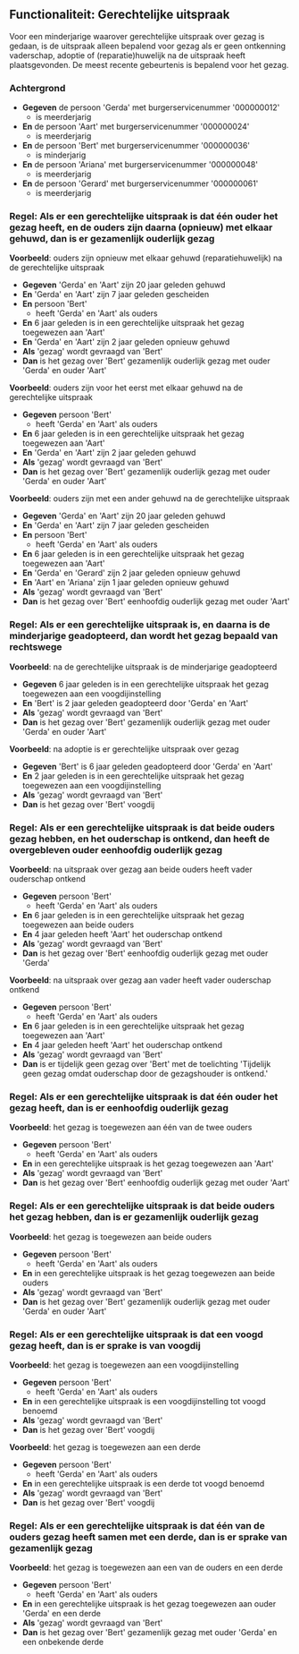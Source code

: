 ## Functionaliteit: Gerechtelijke uitspraak

Voor een minderjarige waarover gerechtelijke uitspraak over gezag is gedaan, is de uitspraak alleen bepalend voor gezag als er geen ontkenning vaderschap, adoptie of (reparatie)huwelijk na de uitspraak heeft plaatsgevonden. De meest recente gebeurtenis is bepalend voor het gezag.

### Achtergrond

- **Gegeven** de persoon 'Gerda' met burgerservicenummer '000000012'
  - is meerderjarig
- **En** de persoon 'Aart' met burgerservicenummer '000000024'
  - is meerderjarig
- **En** de persoon 'Bert' met burgerservicenummer '000000036'
  - is minderjarig
- **En** de persoon 'Ariana' met burgerservicenummer '000000048'
  - is meerderjarig
- **En** de persoon 'Gerard' met burgerservicenummer '000000061'
  - is meerderjarig

### Regel: Als er een gerechtelijke uitspraak is dat één ouder het gezag heeft, en de ouders zijn daarna (opnieuw) met elkaar gehuwd, dan is er gezamenlijk ouderlijk gezag

**Voorbeeld**: ouders zijn opnieuw met elkaar gehuwd (reparatiehuwelijk) na de gerechtelijke uitspraak

- **Gegeven** 'Gerda' en 'Aart' zijn 20 jaar geleden gehuwd
- **En** 'Gerda' en 'Aart' zijn 7 jaar geleden gescheiden
- **En** persoon 'Bert'
  - heeft 'Gerda' en 'Aart' als ouders
- **En** 6 jaar geleden is in een gerechtelijke uitspraak het gezag toegewezen aan 'Aart'
- **En** 'Gerda' en 'Aart' zijn 2 jaar geleden opnieuw gehuwd
- **Als** 'gezag' wordt gevraagd van 'Bert'
- **Dan** is het gezag over 'Bert' gezamenlijk ouderlijk gezag met ouder 'Gerda' en ouder 'Aart'

**Voorbeeld**: ouders zijn voor het eerst met elkaar gehuwd na de gerechtelijke uitspraak

- **Gegeven** persoon 'Bert'
  - heeft 'Gerda' en 'Aart' als ouders
- **En** 6 jaar geleden is in een gerechtelijke uitspraak het gezag toegewezen aan 'Aart'
- **En** 'Gerda' en 'Aart' zijn 2 jaar geleden gehuwd
- **Als** 'gezag' wordt gevraagd van 'Bert'
- **Dan** is het gezag over 'Bert' gezamenlijk ouderlijk gezag met ouder 'Gerda' en ouder 'Aart'

**Voorbeeld**: ouders zijn met een ander gehuwd na de gerechtelijke uitspraak

- **Gegeven** 'Gerda' en 'Aart' zijn 20 jaar geleden gehuwd
- **En** 'Gerda' en 'Aart' zijn 7 jaar geleden gescheiden
- **En** persoon 'Bert'
  - heeft 'Gerda' en 'Aart' als ouders
- **En** 6 jaar geleden is in een gerechtelijke uitspraak het gezag toegewezen aan 'Aart'
- **En** 'Gerda' en 'Gerard' zijn 2 jaar geleden opnieuw gehuwd
- **En** 'Aart' en 'Ariana' zijn 1 jaar geleden opnieuw gehuwd
- **Als** 'gezag' wordt gevraagd van 'Bert'
- **Dan** is het gezag over 'Bert' eenhoofdig ouderlijk gezag met ouder 'Aart'

### Regel: Als er een gerechtelijke uitspraak is, en daarna is de minderjarige geadopteerd, dan wordt het gezag bepaald van rechtswege

**Voorbeeld**: na de gerechtelijke uitspraak is de minderjarige geadopteerd

- **Gegeven** 6 jaar geleden is in een gerechtelijke uitspraak het gezag toegewezen aan een voogdijinstelling
- **En** 'Bert' is 2 jaar geleden geadopteerd door 'Gerda' en 'Aart'
- **Als** 'gezag' wordt gevraagd van 'Bert'
- **Dan** is het gezag over 'Bert' gezamenlijk ouderlijk gezag met ouder 'Gerda' en ouder 'Aart'

**Voorbeeld**: na adoptie is er gerechtelijke uitspraak over gezag

- **Gegeven** 'Bert' is 6 jaar geleden geadopteerd door 'Gerda' en 'Aart'
- **En** 2 jaar geleden is in een gerechtelijke uitspraak het gezag toegewezen aan een voogdijinstelling
- **Als** 'gezag' wordt gevraagd van 'Bert'
- **Dan** is het gezag over 'Bert' voogdij

### Regel: Als er een gerechtelijke uitspraak is dat beide ouders gezag hebben, en het ouderschap is ontkend, dan heeft de overgebleven ouder eenhoofdig ouderlijk gezag

**Voorbeeld**: na uitspraak over gezag aan beide ouders heeft vader ouderschap ontkend

- **Gegeven** persoon 'Bert'
  - heeft 'Gerda' en 'Aart' als ouders
- **En** 6 jaar geleden is in een gerechtelijke uitspraak het gezag toegewezen aan beide ouders
- **En** 4 jaar geleden heeft 'Aart' het ouderschap ontkend
- **Als** 'gezag' wordt gevraagd van 'Bert'
- **Dan** is het gezag over 'Bert' eenhoofdig ouderlijk gezag met ouder 'Gerda'

**Voorbeeld**: na uitspraak over gezag aan vader heeft vader ouderschap ontkend

- **Gegeven** persoon 'Bert'
  - heeft 'Gerda' en 'Aart' als ouders
- **En** 6 jaar geleden is in een gerechtelijke uitspraak het gezag toegewezen aan 'Aart'
- **En** 4 jaar geleden heeft 'Aart' het ouderschap ontkend
- **Als** 'gezag' wordt gevraagd van 'Bert'
- **Dan** is er tijdelijk geen gezag over 'Bert' met de toelichting 'Tijdelijk geen gezag omdat ouderschap door de gezagshouder is ontkend.'

### Regel: Als er een gerechtelijke uitspraak is dat één ouder het gezag heeft, dan is er eenhoofdig ouderlijk gezag

**Voorbeeld**: het gezag is toegewezen aan één van de twee ouders

- **Gegeven** persoon 'Bert'
  - heeft 'Gerda' en 'Aart' als ouders
- **En** in een gerechtelijke uitspraak is het gezag toegewezen aan 'Aart'
- **Als** 'gezag' wordt gevraagd van 'Bert'
- **Dan** is het gezag over 'Bert' eenhoofdig ouderlijk gezag met ouder 'Aart'

### Regel: Als er een gerechtelijke uitspraak is dat beide ouders het gezag hebben, dan is er gezamenlijk ouderlijk gezag

**Voorbeeld**: het gezag is toegewezen aan beide ouders

- **Gegeven** persoon 'Bert'
  - heeft 'Gerda' en 'Aart' als ouders
- **En** in een gerechtelijke uitspraak is het gezag toegewezen aan beide ouders
- **Als** 'gezag' wordt gevraagd van 'Bert'
- **Dan** is het gezag over 'Bert' gezamenlijk ouderlijk gezag met ouder 'Gerda' en ouder 'Aart'

### Regel: Als er een gerechtelijke uitspraak is dat een voogd gezag heeft, dan is er sprake is van voogdij

**Voorbeeld**: het gezag is toegewezen aan een voogdijinstelling

- **Gegeven** persoon 'Bert'
  - heeft 'Gerda' en 'Aart' als ouders
- **En** in een gerechtelijke uitspraak is een voogdijinstelling tot voogd benoemd
- **Als** 'gezag' wordt gevraagd van 'Bert'
- **Dan** is het gezag over 'Bert' voogdij

**Voorbeeld**: het gezag is toegewezen aan een derde

- **Gegeven** persoon 'Bert'
  - heeft 'Gerda' en 'Aart' als ouders
- **En** in een gerechtelijke uitspraak is een derde tot voogd benoemd
- **Als** 'gezag' wordt gevraagd van 'Bert'
- **Dan** is het gezag over 'Bert' voogdij

### Regel: Als er een gerechtelijke uitspraak is dat één van de ouders gezag heeft samen met een derde, dan is er sprake van gezamenlijk gezag

**Voorbeeld**: het gezag is toegewezen aan een van de ouders en een derde

- **Gegeven** persoon 'Bert'
  - heeft 'Gerda' en 'Aart' als ouders
- **En** in een gerechtelijke uitspraak is het gezag toegewezen aan ouder 'Gerda' en een derde
- **Als** 'gezag' wordt gevraagd van 'Bert'
- **Dan** is het gezag over 'Bert' gezamenlijk gezag met ouder 'Gerda' en een onbekende derde

